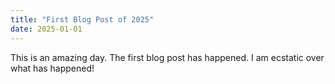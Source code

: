 ```yaml
---
title: "First Blog Post of 2025"
date: 2025-01-01
---
```

This is an amazing day. The first blog post has happened. I am ecstatic over what has happened!
